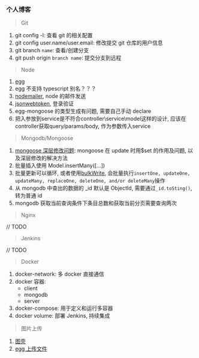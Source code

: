 ### 个人博客

> Git

1. git config -l: 查看 git 的相关配置
2. git config user.name/user.email: 修改提交 git 仓库的用户信息
3. git branch `name`: 查看/创建分支
4. git push origin `branch name`: 提交分支到远程

> Node

1. [egg](https://eggjs.org/zh-cn/intro/)
2. egg 不支持 typescript 别名？？？
3. [nodemailer](https://nodemailer.com/about/), node 的邮件发送
4. [jsonwebtoken](https://www.npmjs.com/package/jsonwebtoken), 登录验证
5. egg-mongoose 的类型生成有问题, 需要自己手动 declare
6. 把入参放到service是不符合controller\service\model这样的设计, 应该在controller获取query/params/body, 作为参数传入service

> Mongodb/Mongoose

1. [mongoose 深层修改问题](https://cnodejs.org/topic/50dde64ea7e6c6171a80a678): mongoose 在 update 时用\$set 的作用及问题, 以及深层修改的解决方法
2. 批量插入使用 Model.insertMany([...])
3. 批量更新可以循环, 或者使用[bulkWrite](http://www.mongoosejs.net/docs/api.html#bulkwrite_bulkWrite), 会批量执行`insertOne, updateOne, updateMany, replaceOne, deleteOne, and/or deleteMany`操作
4. 从 mongodb 中查出的数据的 \_id 默认是 ObjectId, 需要通过`_id.toSting()`, 转为普通 id
5. mongodb 获取当前查询条件下条目总数和获取当前分页需要查询两次

> Nginx

// TODO

> Jenkins

// TODO

> Docker

1. docker-network: 多 docker 直接通信
2. docker 容器:
   - client
   - mongodb
   - server
3. docker-compose: 用于定义和运行多容器
4. docker volume: 部署 Jenkins, 持续集成

> 图片上传

1. [图壳](https://juejin.im/post/5df6d7bf6fb9a0160c412051)
2. [egg 上传文件](https://eggjs.org/zh-cn/basics/controller.html#%E8%8E%B7%E5%8F%96%E4%B8%8A%E4%BC%A0%E7%9A%84%E6%96%87%E4%BB%B6)
